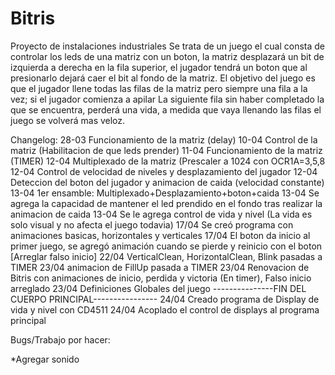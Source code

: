 ﻿# Bitris
Proyecto de instalaciones industriales
Se trata de un juego el cual consta de controlar los leds de una matriz con un boton, la matriz desplazará un bit de izquierda a derecha 
en la fila superior, el jugador tendrá un boton que al presionarlo dejará caer el bit al fondo de la matriz.
El objetivo del juego es que el jugador llene todas las filas de la matriz pero siempre una fila a la vez; si el jugador comienza a apilar
La siguiente fila sin haber completado la que se encuentra, perderá una vida, a medida que vaya llenando las filas el juego se volverá mas
veloz.

Changelog:
28-03 Funcionamiento de la matriz (delay)
10-04 Control de la matriz (Habilitacion de que leds prender)
11-04 Funcionamiento de la matriz (TIMER)
12-04 Multiplexado de la matriz (Prescaler a 1024 con OCR1A=3,5,8
12-04 Control de velocidad de niveles y desplazamiento del jugador
12-04 Deteccion del boton del jugador y animacion de caida (velocidad constante)
13-04 1er ensamble: Multiplexado+Desplazamiento+boton+caida
13-04 Se agrega la capacidad de mantener el led prendido en el fondo tras realizar la animacion de caida
13-04 Se le agrega control de vida y nivel (La vida es solo visual y no afecta el juego todavia)
17/04 Se creó programa con animaciones basicas, horizontales y verticales
17/04 El boton da inicio al primer juego, se agregó animación cuando se pierde y reinicio con el boton 
[Arreglar falso inicio]
22/04 VerticalClean, HorizontalClean, Blink pasadas a TIMER
23/04 animacion de FillUp pasada a TIMER
23/04 Renovacion de Bitris con animaciones de inicio, perdida y victoria (En timer), Falso inicio arreglado
23/04 Definiciones Globales del juego
---------------FIN DEL CUERPO PRINCIPAL----------------
24/04 Creado programa de Display de vida y nivel con CD4511
24/04 Acoplado el control de displays al programa principal

Bugs/Trabajo por hacer:

*Agregar sonido

